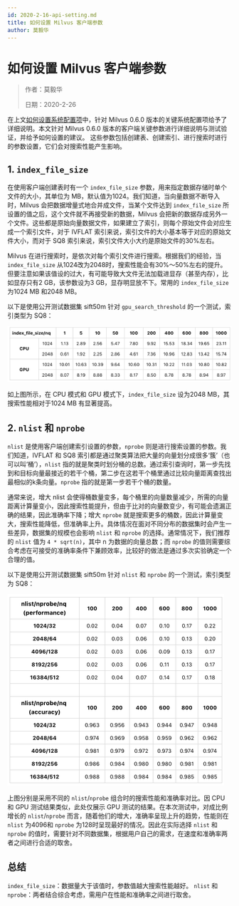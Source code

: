 ```yaml
---
id: 2020-2-16-api-setting.md
title: 如何设置 Milvus 客户端参数
author: 莫毅华
---
```

# 如何设置 Milvus 客户端参数

> 作者：莫毅华
>
> 日期：2020-2-26

在上文[如何设置系统配置项](2020-2-19-milvus-config.md)中，针对 Milvus 0.6.0 版本的关键系统配置项给予了详细说明。本文针对 Milvus 0.6.0 版本的客户端关键参数进行详细说明与测试验证，并给予如何设置的建议。
这些参数包括创建表、创建索引、进行搜索时进行的参数设置，它们会对搜索性能产生影响。

## 1. `index_file_size`

在使用客户端创建表时有一个 `index_file_size` 参数，用来指定数据存储时单个文件的大小，其单位为 MB，默认值为1024。我们知道，当向量数据不断导入时，Milvus 会把数据增量式地合并成文件，当某个文件达到 `index_file_size` 所设置的值之后，这个文件就不再接受新的数据，Milvus 会把新的数据存成另外一个文件。这些都是原始向量数据文件，如果建立了索引，则每个原始文件会对应生成一个索引文件，对于 IVFLAT 索引来说，索引文件的大小基本等于对应的原始文件大小，而对于 SQ8 索引来说，索引文件大小大约是原始文件的30%左右。

Milvus 在进行搜索时，是依次对每个索引文件进行搜索。根据我们的经验，当 `index_file_size` 从1024改为2048时，搜索性能会有30%～50%左右的提升。但要注意如果该值设的过大，有可能导致大文件无法加载进显存（甚至内存），比如显存只有2 GB，该参数设为3 GB，显存明显放不下。常用的 `index_file_size` 为1024 MB 和2048 MB。

以下是使用公开测试数据集 sift50m 针对 `gpu_search_threshold` 的一个测试，索引类型为 SQ8：

![image1](../assets/blog_api_set_01.png)

如上图所示，在 CPU 模式和 GPU 模式下，`index_file_size` 设为2048 MB，其搜索性能相对于1024 MB 有显著提高。
 
## 2. `nlist` 和 `nprobe`

`nlist` 是使用客户端创建索引设置的参数，`nprobe` 则是进行搜索设置的参数。我们知道，IVFLAT 和 SQ8 索引都是通过聚类算法把大量的向量划分成很多‘簇’（也可以叫‘桶’），`nlist` 指的就是聚类时划分桶的总数。通过索引查询时，第一步先找到和目标向量最接近的若干个桶，第二步在这若干个桶里通过比较向量距离查找出最相似的k条向量。`nprobe` 指的就是第一步若干个桶的数量。

通常来说，增大 nlist 会使得桶数量变多，每个桶里的向量数量减少，所需的向量距离计算量变小，因此搜索性能提升，但由于比对的向量数变少，有可能会遗漏正确的结果，因此准确率下降；增大 `nprobe` 就是搜索更多的桶数，因此计算量变大，搜索性能降低，但准确率上升。具体情况在面对不同分布的数据集时会产生一些差异，数据集的规模也会影响 `nlist` 和 `nprobe` 的选择。通常情况下，我们推荐的 `nlist` 值为 `4 * sqrt(n)`，其中 n 为数据的向量总数；而 `nprobe` 的值则需要综合考虑在可接受的准确率条件下兼顾效率，比较好的做法是通过多次实验确定一个合理的值。

以下是使用公开测试数据集 sift50m 针对 `nlist` 和 `nprobe` 的一个测试，索引类型为 SQ8：

![image2](../assets/blog_api_set_02.png)

上图分别是采用不同的 `nlist`/`nprobe` 组合时的搜索性能和准确率对比。因 CPU 和 GPU 测试结果类似，此处仅展示 GPU 测试的结果。在本次测试中，对成比例增长的 `nlist`/`nprobe` 而言，随着他们的增大，准确率呈现上升的趋势，性能则在 `nlist` 为4096和 `nprobe` 为128时呈现最好的情况。因此在实际选择 `nlist` 和 `nprobe` 的值时，需要针对不同数据集，根据用户自己的需求，在速度和准确率两者之间进行合适的取舍。
 
## 总结

`index_file_size`：数据量大于该值时，参数值越大搜索性能越好。
`nlist` 和 `nprobe`：两者结合综合考虑，需用户在性能和准确率之间进行取舍。


